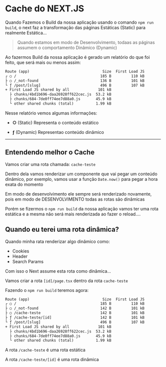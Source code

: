 # Cache do NEXT.JS

Quando Fazemos o Build da nossa aplicação usando o comando `npm run build`, o next faz a transformação das páginas Estáticas (Static) para realmente Estática...

> Quando estamos em modo de Desenvolvimento, todaas as páginas assumem o comportamento Dinâmico (Dynamic)

Ao fazermos Build da nossa aplicação é gerado um relatório do que foi feito, que será mais ou menos assim:

```txt
Route (app)                                 Size  First Load JS
┌ ○ /                                      185 B         110 kB
├ ○ /_not-found                            136 B         101 kB
└ ƒ /post/[slug]                           496 B         107 kB
+ First Load JS shared by all             101 kB
  ├ chunks/4bd1b696-daa26928ff622cec.js  53.2 kB
  ├ chunks/684-7de0ff74ee7d88a0.js       45.9 kB
  └ other shared chunks (total)          1.99 kB
```

Nesse relatório vemos algumas informações:

- **○** (Static) Representa o conteúdo estático

- **ƒ** (Dynamic) Representao conteúdo dinâmico

---

## Entendendo melhor o Cache

Vamos criar uma rota chamada: `cache-teste`

Dentro dela vamos renderizar um componente que vai pegar um conteúdo dinâmico, por exemplo, vamos usar a função `Date.now()` para pegar a hora exata do momento

Em modo de desenvolvimento ele sempre será renderizado novamente, pois em modo de DESENVOLVIMENTO todas as rotas são dinâmicas

Porém se fizermos o `npm run build` da nossa aplicação vamos ter uma rota estática e a mesma não será mais renderizada ao fazer o reload....

## Quando eu terei uma rota dinâmica?

Quando minha rata renderizar algo dinâmico como:

- Cookies
- Header
- Search Params

Com isso o Next assume esta rota como dinâmica...

Vamos criar a rota `[id]/page.tsx` dentro da rota `cache-teste`

Fazendo o `npm run build` teremos agora:

```txt
Route (app)                                 Size  First Load JS
┌ ○ /                                      185 B         110 kB
├ ○ /_not-found                            142 B         101 kB
├ ○ /cache-teste                           142 B         101 kB
├ ƒ /cache-teste/[id]                      142 B         101 kB
└ ƒ /post/[slug]                           496 B         107 kB
+ First Load JS shared by all             101 kB
  ├ chunks/4bd1b696-daa26928ff622cec.js  53.2 kB
  ├ chunks/684-7de0ff74ee7d88a0.js       45.9 kB
  └ other shared chunks (total)          1.99 kB
```

A rota `/cache-teste` é uma rota estática

A rota `/cache-teste/[id]` é uma rota dinâmica
